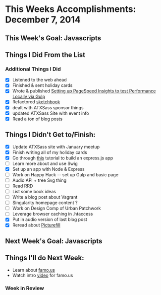 # This Weeks Accomplishments: December 7, 2014

## This Week's Goal: Javascripts

## Things I Did From the List


### Additional Things I Did
- [x] Listened to the web ahead
- [x] Finished & sent holiday cards
- [x] Wrote & published [Setting up PageSpeed Insights to test Performance Locally via Gulp](http://una.github.io/gulp-local-psi/)
- [x] Refactored [sketchbook](sketchbook.unakravets.com)
- [x] dealt with ATXSass sponsor things
- [x] updated ATXSass Site with event info
- [x] Read a ton of blog posts

## Things I Didn't Get to/Finish:
- [x] Update ATXSass site with January meetup
- [x] Finish writing all of my holiday cards
- [x] Go through [this](https://stormpath.com/blog/heroku-stormpath-and-expressjs/) tutorial to build an express.js app
- [ ] Learn more about and use Swig
- [x] Set up an app with Node & Express
- [ ] Work on Happy Hack -- set up Gulp and basic page
- [ ] Audio API + tree Svg thing
- [ ] Read RRD
- [ ] List some book ideas
- [ ] Write a blog post about Vagrant
- [ ] Singularity homepage content ?
- [ ] Work on Design Comp of Urban Patchwork
- [ ] Leverage browser caching in .htaccess
- [x] Put in audio version of last blog post
- [x] Reread about [Picturefill](http://scottjehl.github.io/picturefill/)

## Next Week's Goal: Javascripts

## Things I'll do Next Week:
- Learn about [famo.us](http://famo.us/university/home/)
- Watch intro [video](http://famo.us/university/home/) for famo.us


### Week in Review
